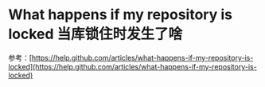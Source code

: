 What happens if my repository is locked 当库锁住时发生了啥
===========
 
参考：[https://help.github.com/articles/what-happens-if-my-repository-is-locked](https://help.github.com/articles/what-happens-if-my-repository-is-locked)